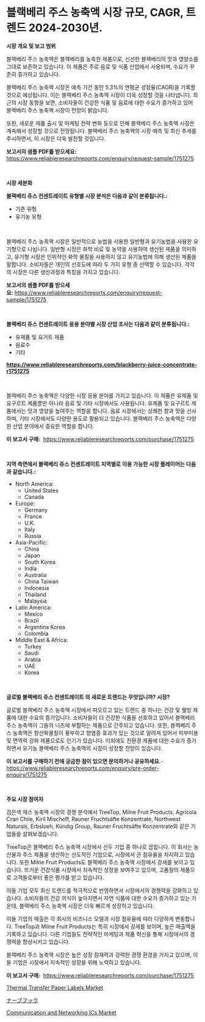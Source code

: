 <p><h1>블랙베리 주스 농축액 시장 규모, CAGR, 트렌드 2024-2030년.</h1></p><p><strong>시장 개요 및 보고 범위</strong></p>
<p><p>블랙베리 주스 농축액은 블랙베리를 농축한 제품으로, 신선한 블랙베리의 맛과 영양소를 그대로 보존하고 있습니다. 이 제품은 주로 음료 및 식품 산업에서 사용되며, 수요가 꾸준히 증가하고 있습니다. </p><p>블랙베리 주스 농축액 시장은 예측 기간 동안 5.3%의 연평균 성장율(CAGR)을 기록할 것으로 예상됩니다. 이는 블랙베리 주스 농축액 시장이 더욱 성장할 것을 나타냅니다. 최근의 시장 동향을 보면, 소비자들이 건강한 식품 및 음료에 대한 수요가 증가하고 있어 블랙베리 주스 농축액 시장이 전망이 밝습니다.</p><p>또한, 새로운 제품 출시 및 마케팅 전략 변화 등으로 인해 블랙베리 주스 농축액 시장은 계속해서 성장할 것으로 전망됩니다. 블랙베리 주스 농축액의 시장 예측 및 최신 추세를 주시하면서, 이 시장은 더욱 발전할 것입니다.</p></p>
<p><strong>보고서의 샘플 PDF를 받으세요:</strong> <a href="https://www.reliableresearchreports.com/enquiry/request-sample/1751275">https://www.reliableresearchreports.com/enquiry/request-sample/1751275</a></p>
<p>&nbsp;</p>
<p><strong>시장 세분화</strong></p>
<p><strong>블랙베리 쥬스 컨센트레이트 유형별 시장 분석은 다음과 같이 분류됩니다.:</strong></p>
<p><ul><li>기존 유형</li><li>유기농 유형</li></ul></p>
<p>&nbsp;</p>
<p><p>블랙베리 주스 농축액 시장은 일반적으로 농법을 사용한 일반형과 유기농법을 사용한 유기형으로 나뉩니다. 일반형 시장은 화학 비료 및 농약을 사용하여 생산된 제품을 의미하고, 유기형 시장은 인위적인 화학 물질을 사용하지 않고 유기농법에 의해 생산된 제품을 말합니다. 소비자들은 개인의 선호도에 따라 두 가지 유형 중 선택할 수 있습니다. 각각의 시장은 다른 생산과정과 특징을 가지고 있습니다.</p></p>
<p><strong>보고서의 샘플 PDF를 받으세요:</strong>&nbsp;<a href="https://www.reliableresearchreports.com/enquiry/request-sample/1751275">https://www.reliableresearchreports.com/enquiry/request-sample/1751275</a></p>
<p>&nbsp;</p>
<p><strong> 블랙베리 쥬스 컨센트레이트 응용 분야별 시장 산업 조사는 다음과 같이 분류됩니다.:</strong></p>
<p><ul><li>유제품 및 요거트 제품</li><li>음료수</li><li>기타</li></ul></p>
<p><strong><a href="https://www.reliableresearchreports.com/blackberry-juice-concentrate-r1751275">https://www.reliableresearchreports.com/blackberry-juice-concentrate-r1751275</a></strong></p>
<p>&nbsp;</p>
<p><p>블랙베리 주스 농축액은 다양한 시장 응용 분야를 가지고 있습니다. 이 제품은 유제품 및 요구르트 제품뿐만 아니라 음료 및 기타 시장에서도 사용됩니다. 유제품 및 요구르트 제품에서는 맛과 영양을 높여주는 역할을 합니다. 음료 시장에서는 상쾌한 향과 맛을 선사하며, 기타 시장에서도 다양한 용도로 활용되고 있습니다. 블랙베리 주스 농축액은 다양한 산업 분야에서 중요한 역할을 합니다.</p></p>
<p><strong>이 보고서 구매:</strong>&nbsp; <a href="https://www.reliableresearchreports.com/purchase/1751275">https://www.reliableresearchreports.com/purchase/1751275</a></p>
<p>&nbsp;</p>
<p><strong>지역 측면에서 블랙베리 쥬스 컨센트레이트 지역별로 이용 가능한 시장 플레이어는 다음과 같습니다.:</strong></p>
<p><ul>
    <li>
        North America:
        <ul>
            <li>United States</li>
            <li>Canada</li>
        </ul>
    </li>
    <li>
        Europe:
        <ul>
            <li>Germany</li>
            <li>France</li>
            <li>U.K.</li>
            <li>Italy</li>
            <li>Russia</li>
        </ul>
    </li>
    <li>
        Asia-Pacific:
        <ul>
            <li>China</li>
            <li>Japan</li>
            <li>South Korea</li>
            <li>India</li>
            <li>Australia</li>
            <li>China Taiwan</li>
            <li>Indonesia</li>
            <li>Thailand</li>
            <li>Malaysia</li>
        </ul>
    </li>
    <li>
        Latin America:
        <ul>
            <li>Mexico</li>
            <li>Brazil</li>
            <li>Argentina Korea</li>
            <li>Colombia</li>
        </ul>
    </li>
    <li>
        Middle East & Africa:
        <ul>
            <li>Turkey</li>
            <li>Saudi</li>
            <li>Arabia</li>
            <li>UAE</li>
            <li>Korea</li>
        </ul>
    </li>
    </ul></p>
<p>&nbsp;</p>
<p><strong>글로벌 블랙베리 쥬스 컨센트레이트 의 새로운 트렌드는 무엇입니까? 시장?</strong></p>
<p><p>글로벌 블랙베리 주스 농축액 시장에서 떠오르고 있는 트렌드 중 하나는 건강 및 웰빙 제품에 대한 수요의 증가입니다. 소비자들이 더 건강한 식품을 선호하고 있어서 블랙베리 주스 농축액이 그들의 니즈에 부합하는 제품으로 간주되고 있습니다. 또한, 블랙베리 주스 농축액은 항산화물질이 풍부하고 항염증 효과가 있는 것으로 알려져 있어서 피부미용 및 면역력 강화 제품으로도 인기가 있습니다. 이외에도 친환경 제품에 대한 수요가 증가하면서 유기농 블랙베리 주스 농축액의 시장이 성장할 전망이 있습니다.</p></p>
<p><strong>이 보고서를 구매하기 전에 궁금한 점이 있으면 문의하거나 공유하세요.</strong>- <a href="https://www.reliableresearchreports.com/enquiry/pre-order-enquiry/1751275">https://www.reliableresearchreports.com/enquiry/pre-order-enquiry/1751275</a></p>
<p>&nbsp;</p>
<p><strong>주요 시장 참여자</strong></p>
<p><p>검은색 재스 농축액 시장의 경쟁 분석에서 TreeTop, Milne Fruit Products, Agrícola Cran Chile, Kiril Mischeff, Rauner Fruchtsäfte Konzentrate, Northwest Naturals, Erbsloeh, Kündig Group, Rauner Fruchtsäfte Konzentrate와 같은 기업들을 살펴보겠습니다.</p><p>TreeTop은 블랙베리 주스 농축액 시장에서 선두 기업 중 하나로 꼽힙니다. 이 회사는 농산물과 주스 제품을 생산하는 선도적인 기업으로, 시장에서 큰 점유율을 차지하고 있습니다. 또한 Milne Fruit Products도 블랙베리 주스 농축액 시장에서 강세를 보이고 있습니다. 뜨거운 건강식품 시장에서 지속적인 성장을 보여주고 있으며, 고품질의 제품으로 고객들로부터 좋은 평가를 받고 있습니다.</p><p>이들 기업 모두 최신 트렌드를 적극적으로 반영하면서 시장에서의 경쟁력을 강화하고 있습니다. 소비자들의 건강 의식이 높아지면서 자연 식품에 대한 수요가 증가하고 있는 가운데, 블랙베리 주스 농축액 시장은 더욱 빠르게 성장하고 있습니다.</p><p>이들 기업의 매출은 각 회사의 비즈니스 모델과 시장 점유율에 따라 다양하게 변동합니다. TreeTop과 Milne Fruit Products는 특히 시장에서 강세를 보이며, 높은 매출액을 기록하고 있습니다. 다른 기업들도 전략적인 마케팅과 제품 혁신을 통해 시장에서의 경쟁력을 향상시키고 있습니다.</p><p>블랙베리 주스 농축액 시장은 높은 성장 잠재력과 강력한 경쟁 환경을 가지고 있으며, 이들 기업은 시장에서 지속적인 성장을 위해 노력하고 있습니다.</p></p>
<p><strong>이 보고서 구매:</strong>&nbsp;&nbsp;<a href="https://www.reliableresearchreports.com/purchase/1751275">https://www.reliableresearchreports.com/purchase/1751275</a></p>
<p><p><a href="https://github.com/brenzgnarento/Market-Research-Report-List-2/blob/main/thermal-transfer-paper-labels-market.md">Thermal Transfer Paper Labels Market</a></p><p><a href="https://github.com/Sophiaard2003/Market-Research-Report-List-1/blob/main/124602425457.md">ナーブフック</a></p><p><a href="https://sulfuric-clavicle-d39.notion.site/Communication-and-Networking-ICs-Market-Share-Evolution-and-Market-Growth-Trends-2024-2031-ef523b39ad1b433a83d21ce396773106">Communication and Networking ICs Market</a></p></p>